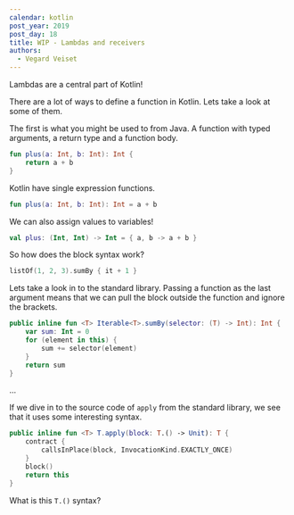 ```yaml
---
calendar: kotlin
post_year: 2019
post_day: 18
title: WIP - Lambdas and receivers
authors:
  - Vegard Veiset
---
```

Lambdas are a central part of Kotlin!

There are a lot of ways to define a function in Kotlin. Lets take a look at some of them.

The first is what you might be used to from Java. A function with typed arguments, a return type and a function body.

```kotlin
fun plus(a: Int, b: Int): Int {
    return a + b
}
```

Kotlin have single expression functions.

```kotlin
fun plus(a: Int, b: Int): Int = a + b
```

We can also assign values to variables!

```kotlin
val plus: (Int, Int) -> Int = { a, b -> a + b } 
```

So how does the block syntax work?

```kotlin
listOf(1, 2, 3).sumBy { it + 1 }
```

Lets take a look in to the standard library. Passing a function as the last argument means that we can pull the block outside the function and ignore the brackets. 

```kotlin
public inline fun <T> Iterable<T>.sumBy(selector: (T) -> Int): Int {
    var sum: Int = 0
    for (element in this) {
        sum += selector(element)
    }
    return sum
}
```

...

If we dive in to the source code of `apply` from the standard library, we see that it uses some interesting syntax.


```kotlin
public inline fun <T> T.apply(block: T.() -> Unit): T {
    contract {
        callsInPlace(block, InvocationKind.EXACTLY_ONCE)
    }
    block()
    return this
}
```

What is this `T.()` syntax?


